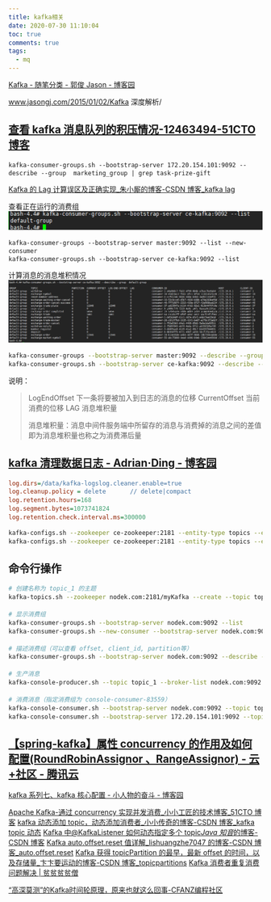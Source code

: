 ```yaml
---
title: kafka相关
date: 2020-07-30 11:10:04
toc: true
comments: true
tags:
  - mq
---
```


[Kafka - 随笔分类 - 郭俊 Jason - 博客园](https://www.cnblogs.com/jasongj/category/672183.html)

www.jasongj.com/2015/01/02/Kafka 深度解析/

## [查看 kafka 消息队列的积压情况-12463494-51CTO 博客](https://blog.51cto.com/12473494/2420105)

```
kafka-consumer-groups.sh --bootstrap-server 172.20.154.101:9092 --describe --group  marketing_group | grep task-prize-gift

```

[Kafka 的 Lag 计算误区及正确实现\_朱小厮的博客-CSDN 博客\_kafka lag](https://blog.csdn.net/u013256816/article/details/79955578)

查看正在运行的消费组
![kafka_2020-07-30-12-51-21](https://raw.githubusercontent.com/lyloou/img/develop/img/20210702092139.png)

```
kafka-consumer-groups --bootstrap-server master:9092 --list --new-consumer
kafka-consumer-groups.sh --bootstrap-server ce-kafka:9092 --list
```

计算消息的消息堆积情况
![kafka_2020-07-30-12-51-47](https://raw.githubusercontent.com/lyloou/img/develop/img/20210702092149.png)

```sh
kafka-consumer-groups --bootstrap-server master:9092 --describe --group  test_kafka_game_x_g1
kafka-consumer-groups.sh --bootstrap-server ce-kafka:9092 --describe --group  default-group
```

说明：

> LogEndOffset 下一条将要被加入到日志的消息的位移
> CurrentOffset 当前消费的位移
> LAG 消息堆积量
>
> 消息堆积量：消息中间件服务端中所留存的消息与消费掉的消息之间的差值即为消息堆积量也称之为消费滞后量

## [kafka 清理数据日志 - Adrian·Ding - 博客园](https://www.cnblogs.com/ding2016/p/9294544.html)

```ini
log.dirs=/data/kafka-logslog.cleaner.enable=true
log.cleanup.policy = delete　　　　// delete|compact
log.retention.hours=168
log.segment.bytes=1073741824
log.retention.check.interval.ms=300000
```

```sh
kafka-configs.sh --zookeeper ce-zookeeper:2181 --entity-type topics --entity-name __consumer_offsets --describe
kafka-configs.sh --zookeeper ce-zookeeper:2181 --entity-type topics --entity-name __consumer_offsets --alter --delete-config cleanup.policy
```

## 命令行操作

```sh
# 创建名称为 topic_1 的主题
kafka-topics.sh --zookeeper nodek.com:2181/myKafka --create --topic topic_1 --partitions 1 --replication-factor 1

# 显示消费组
kafka-consumer-groups.sh --bootstrap-server nodek.com:9092 --list
kafka-consumer-groups.sh --new-consumer --bootstrap-server nodek.com:9092 --list

# 描述消费组（可以查看 offset, client_id, partition等）
kafka-consumer-groups.sh --bootstrap-server nodek.com:9092 --describe --group  consumer_demo1

# 生产消息
kafka-console-producer.sh --topic topic_1 --broker-list nodek.com:9092

# 消费消息（指定消费组为 console-consumer-83559）
kafka-console-consumer.sh --bootstrap-server nodek.com:9092 --topic topic_1 --group console-consumer-83559
kafka-console-consumer.sh --bootstrap-server 172.20.154.101:9092 --topic task-prize-gift-dev --from-beginning
```

## [【spring-kafka】属性 concurrency 的作用及如何配置(RoundRobinAssignor 、RangeAssignor) - 云+社区 - 腾讯云](https://cloud.tencent.com/developer/article/1846785)

[kafka 系列七、kafka 核心配置 - 小人物的奋斗 - 博客园](https://www.cnblogs.com/wangzhuxing/p/10111831.html#_label1_14)

[Apache Kafka-通过 concurrency 实现并发消费\_小小工匠的技术博客\_51CTO 博客](https://blog.51cto.com/u_15239532/2858254)
[kafka 动态添加 topic，动态添加消费者\_小小传奇的博客-CSDN 博客\_kafka topic 动态](https://blog.csdn.net/weixin_42331178/article/details/119936230)
[Kafka 中@KafkaListener 如何动态指定多个 topic*Java 知音*的博客-CSDN 博客](https://blog.csdn.net/weixin_36380516/article/details/119524653?utm_medium=distribute.pc_relevant.none-task-blog-2~default~baidujs_baidulandingword~default-1.pc_relevant_default&spm=1001.2101.3001.4242.2&utm_relevant_index=4)
[Kafka auto.offset.reset 值详解\_lishuangzhe7047 的博客-CSDN 博客\_auto.offset.reset](https://blog.csdn.net/lishuangzhe7047/article/details/74530417)
[Kafka 获得 topicPartition 的最早，最新 offset 的时间，以及存储量\_卞卞要运动的博客-CSDN 博客\_topicpartitions](https://blog.csdn.net/qq_29976261/article/details/90229375)
[Kafka 消费者重复消费问题解决 | 贫贫贫贫僧](http://haoyuanliu.github.io/2020/07/24/Kafka%E6%B6%88%E8%B4%B9%E8%80%85%E9%87%8D%E5%A4%8D%E6%B6%88%E8%B4%B9%E9%97%AE%E9%A2%98%E8%A7%A3%E5%86%B3/)




[“高深莫测”的Kafka时间轮原理，原来也就这么回事-CFANZ编程社区](https://www.cfanz.cn/mobile/resource/detail/QzqWOjxEnjxEv)